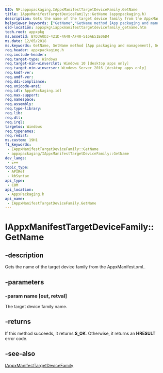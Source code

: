```yaml
---
UID: NF:appxpackaging.IAppxManifestTargetDeviceFamily.GetName
title: IAppxManifestTargetDeviceFamily::GetName (appxpackaging.h)
description: Gets the name of the target device family from the AppxManifest.xml..
helpviewer_keywords: ["GetName","GetName method [App packaging and management]","GetName method [App packaging and management]","IAppxManifestTargetDeviceFamily interface","IAppxManifestTargetDeviceFamily interface [App packaging and management]","GetName method","IAppxManifestTargetDeviceFamily.GetName","IAppxManifestTargetDeviceFamily::GetName","appxpackaging/IAppxManifestTargetDeviceFamily::GetName","appxpkg.iappxmanifesttargetdevicefamily_getname"]
old-location: appxpkg\iappxmanifesttargetdevicefamily_getname.htm
tech.root: appxpkg
ms.assetid: B7D3A0D3-421D-4A40-AF40-516AE51E06D4
ms.date: 12/05/2018
ms.keywords: GetName, GetName method [App packaging and management], GetName method [App packaging and management],IAppxManifestTargetDeviceFamily interface, IAppxManifestTargetDeviceFamily interface [App packaging and management],GetName method, IAppxManifestTargetDeviceFamily.GetName, IAppxManifestTargetDeviceFamily::GetName, appxpackaging/IAppxManifestTargetDeviceFamily::GetName, appxpkg.iappxmanifesttargetdevicefamily_getname
req.header: appxpackaging.h
req.include-header: 
req.target-type: Windows
req.target-min-winverclnt: Windows 10 [desktop apps only]
req.target-min-winversvr: Windows Server 2016 [desktop apps only]
req.kmdf-ver: 
req.umdf-ver: 
req.ddi-compliance: 
req.unicode-ansi: 
req.idl: AppxPackaging.idl
req.max-support: 
req.namespace: 
req.assembly: 
req.type-library: 
req.lib: 
req.dll: 
req.irql: 
targetos: Windows
req.typenames: 
req.redist: 
ms.custom: 19H1
f1_keywords:
 - IAppxManifestTargetDeviceFamily::GetName
 - appxpackaging/IAppxManifestTargetDeviceFamily::GetName
dev_langs:
 - c++
topic_type:
 - APIRef
 - kbSyntax
api_type:
 - COM
api_location:
 - AppxPackaging.h
api_name:
 - IAppxManifestTargetDeviceFamily.GetName
---
```


# IAppxManifestTargetDeviceFamily::GetName


## -description

Gets the name of the target device family from the AppxManifest.xml..

## -parameters

### -param name [out, retval]

The target device family name.

## -returns

If this method succeeds, it returns <b xmlns:loc="http://microsoft.com/wdcml/l10n">S_OK</b>. Otherwise, it returns an <b xmlns:loc="http://microsoft.com/wdcml/l10n">HRESULT</b> error code.

## -see-also

<a href="https://docs.microsoft.com/windows/desktop/api/appxpackaging/nn-appxpackaging-iappxmanifesttargetdevicefamily">IAppxManifestTargetDeviceFamily</a>

